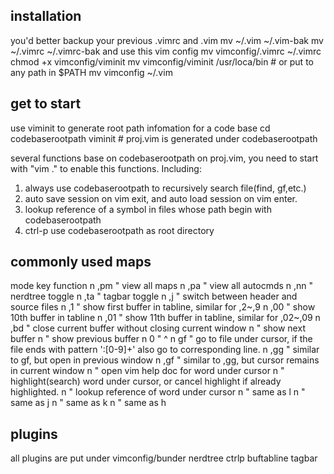 ## installation
you'd better backup your previous .vimrc and .vim
mv ~/.vim ~/.vim-bak
mv ~/.vimrc ~/.vimrc-bak
and use this vim config
mv vimconfig/.vimrc ~/.vimrc
chmod +x vimconfig/viminit
mv vimconfig/viminit /usr/loca/bin  # or put to any path in $PATH
mv vimconfig ~/.vim

## get to start
use viminit to generate root path infomation for a code base
cd codebaserootpath
viminit  # proj.vim is generated under codebaserootpath

several functions base on codebaserootpath on proj.vim, you need to start with "vim ." to enable this functions.
Including:
1) always use codebaserootpath to recursively search file(find, gf,etc.)
2) auto save session on vim exit, and auto load session on vim enter.
3) lookup reference of a symbol in files whose path begin with codebaserootpath
4) ctrl-p use codebaserootpath as root directory


## commonly used maps
mode    key             function
n       ,pm             " view all maps
n       ,pa             " view all autocmds
n       ,nn             " nerdtree toggle
n       ,ta             " tagbar toggle
n       ,j              " switch between header and source files
n       ,1              " show first buffer in tabline, similar for ,2~,9
n       ,00             " show 10th buffer in tabline
n       ,01             " show 11th buffer in tabline, similar for ,02~,09
n       ,bd             " close current buffer without closing current window
n       <tab>           " show next buffer
n       <s-tab>         " show previous buffer
n       0               " ^
n       gf              " go to file under cursor, if the file ends with pattern ':[0-9]\+' also go to corresponding line.
n       ,gg             " similar to gf, but open in previous window
n       ,gf             " similar to ,gg, but cursor remains in current window
n       <F1>            " open vim help doc for word under cursor
n       <F2>            " highlight(search) word under cursor, or cancel highlight if already highlighted.
n       <F3>            " lookup reference of word under cursor
n       <c-l>           " same as <c-w>l
n       <c-j>           " same as <c-w>j
n       <c-k>           " same as <c-w>k
n       <c-h>           " same as <c-w>h

## plugins
all plugins are put under vimconfig/bunder
nerdtree
ctrlp
buftabline
tagbar


